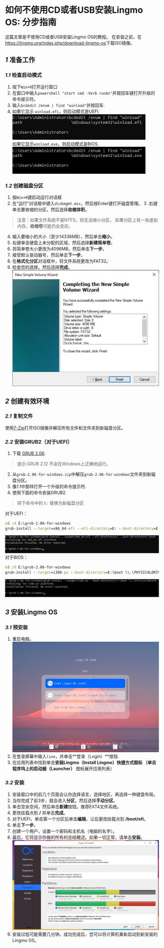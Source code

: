 # 如何不使用CD或者USB安装Lingmo OS: 分步指南
这篇文章是不使用CD或者USB安装Lingmo OS的教程。
在安装之前，在<https://lingmo.org/index.php/download-lingmo-os>下载ISO镜像。
## *1* 准备工作
### *1.1* 检查启动模式
1. 按下`Win+R`打开运行窗口  
2. 在窗口中输入`powershell "start cmd -Verb runAs"`并按回车键打开升级的命令提示符。 
3. 输入`bcdedit /enum | find "winload"`并按回车.  
4. 如果它显示 `winload.efi`，则启动模式是UEFI.  
![](uefi.png)   
如果它显示`winload.exe`，则启动模式是BIOS.  
![](bios.png)   
### *1.2* 创建磁盘分区
1. 按`Win+R`键启动运行对话框
2. 在“运行”对话框中键入`diskmgmt.msc`，然后按Enter键打开磁盘管理。
3 .右键单击要收缩的分区，然后选择**收缩体积**。
> 注意：如果文件系统不是NTFS，则无法缩小分区。
如果分区上有一些虚拟内存，**收缩卷**可能仍会变灰。

4. 输入要缩小的大小（至少14336MB），然后单击**缩小**。
5. 右键单击硬盘上未分配的区域，然后选择**新建简单卷**。
6. 将简单卷大小更改为4096MB，然后单击**下一步**。
7. 接受默认驱动器号，然后单击**下一步**。
8. 在**格式化分区**对话框中，将文件系统更改为FAT32。
9. 检查您的选择，然后选择**完成**。
![](create_partition.png)
## *2* 创建有效环境
### *2.1* 复制文件
使用[7-Zip](https://7-zip.org/)打开ISO镜像并解压所有文件和文件夹到新磁盘分区。
### *2.2* 安装GRUB2（对于UEFI）
1. 下载 [GRUB 2.06](https://ftp.gnu.org/gnu/grub/grub-2.06-for-windows.zip).  
> 提示:GRUB 2.12 不会在Windows上正确地运行。

2. 从`grub-2.06-for-windows.zip`中解压`grub-2.06-for-windows`文件夹到新磁盘分区。  
3. 像*1.1*中那样打开一个升级的命令提示符.  
4. 使用下面的命令安装GRUB2.  
> 将下命令中的 `E:` 替换为新磁盘分区 

对于UEFI：  
```cmd
cd /d E:\grub-2.06-for-windows
grub-install --target=x86_64-efi --efi-directory=E: --boot-directory=E:\boot
```
![](install_grub_uefi.png)  
对于BIOS：  
```cmd
cd /d E:\grub-2.06-for-windows
grub-install --target=i386-pc --boot-directory=E:\boot \\.\PHYSICALDRIVE0
```
![](install_grub_bios.png)  
## *3* 安装Lingmo OS
### *3.1* 预安装
1. 重启电脑。  
![](boot_live.png)  
2. 在登录屏幕中输入`live`，并单击**登录（Login）**按钮.  
3. 在应用列表中找到单击**安装Lingmo（Install Lingmo）**快捷方式图标 （单击程序坞上的**启动器（Launcher）** 图标展开应用列表）
### *3.2* 安装
1. 安装窗口中的前几个页面会让你选择语言，选择地区，再选择一种键盘布局。
2. 当你完成了前3步，就会进入**分区**，然后选择**手动分区**。
3. 单击空余空间，然后单击**新建**按钮。推荐EXT4文件系统。
4. 更改挂载点到 **/** 并单击**完成**。
5. 对于UEFI，单击第一个分区后单击**编辑**，让后更改挂载点到 **/boot/efi**。
6. 单击**下一步**。
7. 创建一个用户，设置一个密码和主机名（电脑的名字）。
8. 最后，它将显示你做的所有的总结概述。如果一切正常，请单击**安装**。
![](install_lingmo.png)
9. 安装过程可能需要几分钟。成功完成后，您可以将计算机重新启动到新安装的Lingmo OS。
